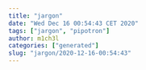 ```yaml
---
title: "jargon"
date: "Wed Dec 16 00:54:43 CET 2020"
tags: ["jargon", "pipotron"]
author: m1ch3l
categories: ["generated"]
slug: "jargon/2020-12-16-00:54:43"
---
```



